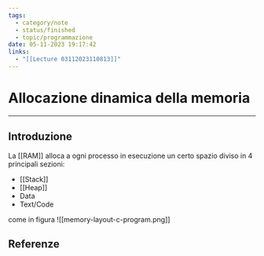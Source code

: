 ```yaml
---
tags:
  - category/note
  - status/finished
  - topic/programmazione
date: 05-11-2023 19:17:42
links:
  - "[[Lecture 03112023110813]]"
---
```

# Allocazione dinamica della memoria
---
## Introduzione
La [[RAM]] alloca a ogni processo in esecuzione un certo spazio diviso in 4 principali sezioni:
- [[Stack]]
- [[Heap]]
- Data
- Text/Code

come in figura
![[memory-layout-c-program.png]]

## Referenze